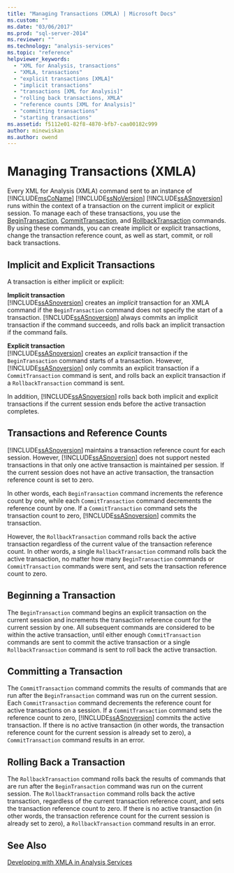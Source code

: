 ```yaml
---
title: "Managing Transactions (XMLA) | Microsoft Docs"
ms.custom: ""
ms.date: "03/06/2017"
ms.prod: "sql-server-2014"
ms.reviewer: ""
ms.technology: "analysis-services"
ms.topic: "reference"
helpviewer_keywords: 
  - "XML for Analysis, transactions"
  - "XMLA, transactions"
  - "explicit transactions [XMLA]"
  - "implicit transactions"
  - "transactions [XML for Analysis]"
  - "rolling back transactions, XMLA"
  - "reference counts [XML for Analysis]"
  - "committing transactions"
  - "starting transactions"
ms.assetid: f5112e01-82f8-4870-bfb7-caa00182c999
author: minewiskan
ms.author: owend
---
```

# Managing Transactions (XMLA)
  Every XML for Analysis (XMLA) command sent to an instance of [!INCLUDE[msCoName](../../includes/msconame-md.md)] [!INCLUDE[ssNoVersion](../../includes/ssnoversion-md.md)] [!INCLUDE[ssASnoversion](../../includes/ssasnoversion-md.md)] runs within the context of a transaction on the current implicit or explicit session. To manage each of these transactions, you use the [BeginTransaction](https://docs.microsoft.com/analysis-services/xmla/xml-elements-commands/begintransaction-element-xmla), [CommitTransaction](https://docs.microsoft.com/analysis-services/xmla/xml-elements-commands/committransaction-element-xmla), and [RollbackTransaction](https://docs.microsoft.com/analysis-services/xmla/xml-elements-commands/rollbacktransaction-element-xmla) commands. By using these commands, you can create implicit or explicit transactions, change the transaction reference count, as well as start, commit, or roll back transactions.  
  
## Implicit and Explicit Transactions  
 A transaction is either implicit or explicit:  
  
 **Implicit transaction**  
 [!INCLUDE[ssASnoversion](../../includes/ssasnoversion-md.md)] creates an *implicit* transaction for an XMLA command if the `BeginTransaction` command does not specify the start of a transaction. [!INCLUDE[ssASnoversion](../../includes/ssasnoversion-md.md)] always commits an implicit transaction if the command succeeds, and rolls back an implicit transaction if the command fails.  
  
 **Explicit transaction**  
 [!INCLUDE[ssASnoversion](../../includes/ssasnoversion-md.md)] creates an *explicit* transaction if the `BeginTransaction` command starts of a transaction. However, [!INCLUDE[ssASnoversion](../../includes/ssasnoversion-md.md)] only commits an explicit transaction if a `CommitTransaction` command is sent, and rolls back an explicit transaction if a `RollbackTransaction` command is sent.  
  
 In addition, [!INCLUDE[ssASnoversion](../../includes/ssasnoversion-md.md)] rolls back both implicit and explicit transactions if the current session ends before the active transaction completes.  
  
## Transactions and Reference Counts  
 [!INCLUDE[ssASnoversion](../../includes/ssasnoversion-md.md)] maintains a transaction reference count for each session. However, [!INCLUDE[ssASnoversion](../../includes/ssasnoversion-md.md)] does not support nested transactions in that only one active transaction is maintained per session. If the current session does not have an active transaction, the transaction reference count is set to zero.  
  
 In other words, each `BeginTransaction` command increments the reference count by one, while each `CommitTransaction` command decrements the reference count by one. If a `CommitTransaction` command sets the transaction count to zero, [!INCLUDE[ssASnoversion](../../includes/ssasnoversion-md.md)] commits the transaction.  
  
 However, the `RollbackTransaction` command rolls back the active transaction regardless of the current value of the transaction reference count. In other words, a single `RollbackTransaction` command rolls back the active transaction, no matter how many `BeginTransaction` commands or `CommitTransaction` commands were sent, and sets the transaction reference count to zero.  
  
## Beginning a Transaction  
 The `BeginTransaction` command begins an explicit transaction on the current session and increments the transaction reference count for the current session by one. All subsequent commands are considered to be within the active transaction, until either enough `CommitTransaction` commands are sent to commit the active transaction or a single `RollbackTransaction` command is sent to roll back the active transaction.  
  
## Committing a Transaction  
 The `CommitTransaction` command commits the results of commands that are run after the `BeginTransaction` command was run on the current session. Each `CommitTransaction` command decrements the reference count for active transactions on a session. If a `CommitTransaction` command sets the reference count to zero, [!INCLUDE[ssASnoversion](../../includes/ssasnoversion-md.md)] commits the active transaction. If there is no active transaction (in other words, the transaction reference count for the current session is already set to zero), a `CommitTransaction` command results in an error.  
  
## Rolling Back a Transaction  
 The `RollbackTransaction` command rolls back the results of commands that are run after the `BeginTransaction` command was run on the current session. The `RollbackTransaction` command rolls back the active transaction, regardless of the current transaction reference count, and sets the transaction reference count to zero. If there is no active transaction (in other words, the transaction reference count for the current session is already set to zero), a `RollbackTransaction` command results in an error.  
  
## See Also  
 [Developing with XMLA in Analysis Services](developing-with-xmla-in-analysis-services.md)  
  
  
